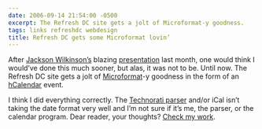 ```yaml
---
date: 2006-09-14 21:54:00 -0500
excerpt: The Refresh DC site gets a jolt of Microformat-y goodness.
tags: links refreshdc webdesign
title: Refresh DC gets some Microformat lovin’
---
```


After [Jackson Wilkinson’s](http://www.jackwilkinson.com/) blazing [presentation](http://jounce.net/presentations/refreshMicroformats/) last month, one would think I would’ve done this much sooner, but alas, it was not to be. Until now. The Refresh DC site gets a jolt of [Microformat](http://www.microformats.org/)-y goodness in the form of an [hCalendar](http://microformats.org/wiki/hcalendar) event.

I think I did everything correctly. The [Technorati parser](http://technorati.com/events/http://refresh-dc.org/) and/or iCal isn’t taking the date format very well and I’m not sure if it’s me, the parser, or the calendar program. Dear reader, your thoughts? [Check my work](http://refresh-dc.org/).
